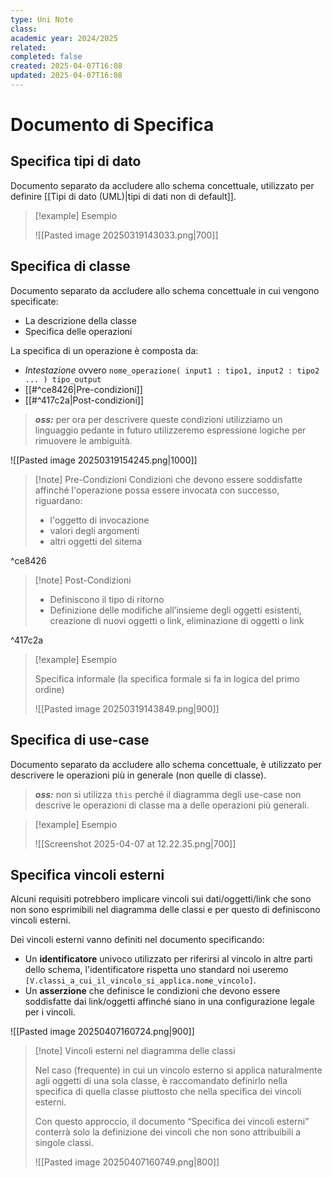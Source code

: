 ```yaml
---
type: Uni Note
class: 
academic year: 2024/2025
related: 
completed: false
created: 2025-04-07T16:08
updated: 2025-04-07T16:08
---
```

# Documento di Specifica 

## Specifica tipi di dato

Documento separato da accludere allo schema concettuale, utilizzato per definire [[Tipi di dato (UML)|tipi di dati non di default]].

>[!example] Esempio
>
>![[Pasted image 20250319143033.png|700]]

## Specifica di classe

Documento separato da accludere allo schema concettuale in cui vengono specificate:
- La descrizione della classe
- Specifica delle operazioni

La specifica di un operazione è composta da:
- *Intestazione* ovvero `nome_operazione( input1 : tipo1, input2 : tipo2 ... ) tipo_output`
- [[#^ce8426|Pre-condizioni]]
- [[#^417c2a|Post-condizioni]]

>***oss:*** per ora per descrivere queste condizioni utilizziamo un linguaggio pedante in futuro utilizzeremo espressione logiche per rimuovere le ambiguità.

![[Pasted image 20250319154245.png|1000]]

>[!note] Pre-Condizioni
>Condizioni che devono essere soddisfatte affinché l'operazione possa essere invocata con successo, riguardano:
>- l'oggetto di invocazione
>- valori degli argomenti
>- altri oggetti del sitema

^ce8426

>[!note] Post-Condizioni
>
>- Definiscono il tipo di ritorno
>- Definizione delle modifiche all’insieme degli oggetti esistenti, creazione di nuovi oggetti o link, eliminazione di oggetti o link

^417c2a

>[!example] Esempio 
>
>Specifica informale (la specifica formale si fa in logica del primo ordine)
>
>![[Pasted image 20250319143849.png|900]]

## Specifica di use-case

Documento separato da accludere allo schema concettuale, è utilizzato per descrivere le operazioni più in generale (non quelle di classe).

>***oss:*** non si utilizza `this` perché il diagramma degli use-case non descrive le operazioni di classe ma a delle operazioni più generali.

>[!example] Esempio
>
>![[Screenshot 2025-04-07 at 12.22.35.png|700]]

## Specifica vincoli esterni

Alcuni requisiti potrebbero implicare vincoli sui dati/oggetti/link che sono non sono esprimibili nel diagramma delle classi e per questo di definiscono vincoli esterni.

Dei vincoli esterni vanno definiti nel documento specificando:
- Un **identificatore** univoco utilizzato per riferirsi al vincolo in altre parti dello schema, l'identificatore rispetta uno standard noi useremo `[V.classi_a_cui_il_vincolo_si_applica.nome_vincolo]`.
- Un **asserzione** che definisce le condizioni che devono essere soddisfatte dai link/oggetti affinché siano in una configurazione legale per i vincoli.

![[Pasted image 20250407160724.png|900]]

>[!note] Vincoli esterni nel diagramma delle classi
>
>Nel caso (frequente) in cui un vincolo esterno si applica naturalmente agli oggetti di una sola classe, è raccomandato definirlo nella specifica di quella classe piuttosto che nella specifica dei vincoli esterni.
>
>Con questo approccio, il documento “Specifica dei vincoli esterni” conterrà solo la definizione dei vincoli che non sono attribuibili a singole classi.
>
>![[Pasted image 20250407160749.png|800]]
